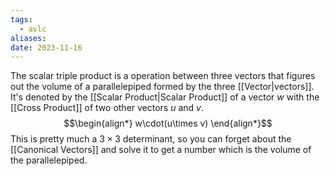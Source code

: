 ```yaml
---
tags:
  - avlc
aliases: 
date: 2023-11-16
---
```

The scalar triple product is a operation between three vectors that figures out the volume of a parallelepiped formed by the three [[Vector|vectors]].
It's denoted by the [[Scalar Product|Scalar Product]] of a vector $w$ with the [[Cross Product]] of two other vectors $u$ and $v$.
$$\begin{align*}
w\cdot(u\times v)
\end{align*}$$
This is pretty much a $3\times3$ determinant, so you can forget about the [[Canonical Vectors]] and solve it to get a number which is the volume of the parallelepiped.